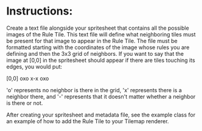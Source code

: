 
# Instructions: 
Create a text file alongside your spritesheet that contains all the possible images of the Rule Tile. This text file will define what neighboring tiles must be present for that image to appear in the Rule Tile.
The file must be formatted starting with the coordinates of the image whose rules you are defining and then the 3x3 grid of neighbors. If you want to say that the image at [0,0] in the spritesheet should appear if there are tiles touching its edges, you would put:

[0,0]
oxo
x-x
oxo

'o' represents no neighbor is there in the grid, 'x' represents there is a neighbor there, and '-' represents that it doesn't matter whether a neighbor is there or not.

After creating your spritesheet and metadata file, see the example class for an example of how to add the Rule Tile to your Tilemap renderer.
